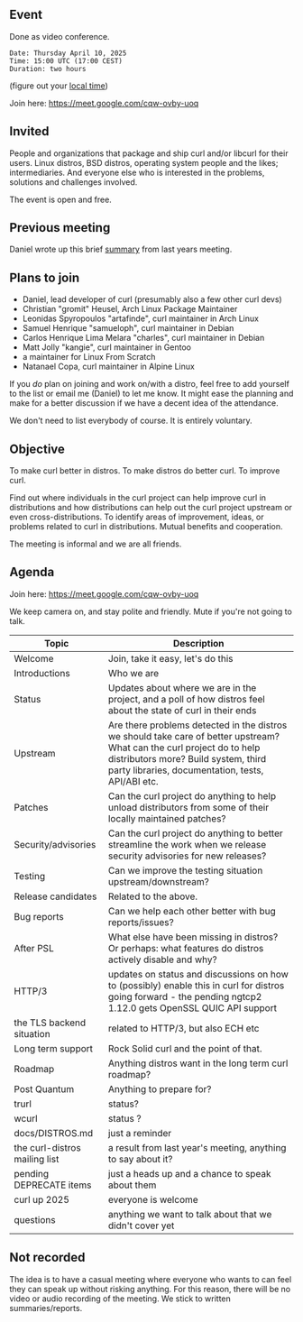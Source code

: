 ## Event

Done as video conference.

    Date: Thursday April 10, 2025
    Time: 15:00 UTC (17:00 CEST)
    Duration: two hours

(figure out your [local time](https://www.timeanddate.com/worldclock/fixedtime.html?msg=curl+distro+discussion+2025&iso=20250410T17&p1=239&ah=2))

Join here: https://meet.google.com/cqw-ovby-uoq

## Invited

People and organizations that package and ship curl and/or libcurl for their users. Linux distros, BSD distros, operating system people and the likes; intermediaries. And everyone else who is interested in the problems, solutions and challenges involved.

The event is open and free.

## Previous meeting

Daniel wrote up this brief [summary](https://daniel.haxx.se/blog/2024/03/25/curl-distro-report/) from last years meeting.

## Plans to join

- Daniel, lead developer of curl (presumably also a few other curl devs)
- Christian "gromit" Heusel, Arch Linux Package Maintainer
- Leonidas Spyropoulos "artafinde", curl maintainer in Arch Linux
- Samuel Henrique "samueloph", curl maintainer in Debian
- Carlos Henrique Lima Melara "charles", curl maintainer in Debian
- Matt Jolly "kangie", curl maintainer in Gentoo
- a maintainer for Linux From Scratch
- Natanael Copa, curl maintainer in Alpine Linux

If you *do* plan on joining and work on/with a distro, feel free to add yourself to the list or email me (Daniel) to let me know. It might ease the planning and make for a better discussion if we have a decent idea of the attendance.

We don't need to list everybody of course. It is entirely voluntary.

## Objective

To make curl better in distros. To make distros do better curl. To improve curl.

Find out where individuals in the curl project can help improve curl in distributions and how distributions can help out the curl project upstream or even cross-distributions. To identify areas of improvement, ideas, or problems related to curl in distributions. Mutual benefits and cooperation.

The meeting is informal and we are all friends. 

## Agenda

Join here: https://meet.google.com/cqw-ovby-uoq

We keep camera on, and stay polite and friendly. Mute if you're not going to talk.

|Topic|Description|
|------|------|
|Welcome | Join, take it easy, let's do this |
|Introductions| Who we are |
|Status| Updates about where we are in the project, and a poll of how distros feel about the state of curl in their ends |
|Upstream| Are there problems detected in the distros we should take care of better upstream? What can the curl project do to help distributors more? Build system, third party libraries, documentation, tests, API/ABI etc.
|Patches| Can the curl project do anything to help unload distributors from some of their locally maintained patches? |
|Security/advisories| Can the curl project do anything to better streamline the work when we release security advisories for new releases? |
|Testing | Can we improve the testing situation upstream/downstream?
|Release candidates| Related to the above. |
|Bug reports| Can we help each other better with bug reports/issues? |
|After PSL | What else have been missing in distros? Or perhaps: what features do distros actively disable and why? |
| HTTP/3 | updates on status and discussions on how to (possibly) enable this in curl for distros going forward - the pending ngtcp2 1.12.0 gets OpenSSL QUIC API support |
| the TLS backend situation | related to HTTP/3, but also ECH etc |
| Long term support | Rock Solid curl and the point of that.
| Roadmap | Anything distros want in the long term curl roadmap? |
| Post Quantum | Anything to prepare for? |
| trurl | status? |
| wcurl | status ? |
| docs/DISTROS.md | just a reminder |
| the curl-distros mailing list | a result from last year's meeting, anything to say about it? |
| pending DEPRECATE items | just a heads up and a chance to speak about them |
| curl up 2025 | everyone is welcome
| questions | anything we want to talk about that we didn't cover yet

## Not recorded

The idea is to have a casual meeting where everyone who wants to can feel they can speak up without risking anything. For this reason, there will be no video or audio recording of the meeting. We stick to written summaries/reports.